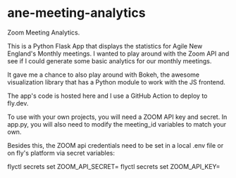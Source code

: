 # ane-meeting-analytics

Zoom Meeting Analytics.

This is a Python Flask App that displays the statistics for Agile New England's Monthly meetings. 
I wanted to play around with the Zoom API and see if I could generate some basic analytics for our monthly meetings.

It gave me a chance to also play around with Bokeh, the awesome visualization library that has a Python module to work with the JS frontend.

The app's code is hosted here and I use a GitHub Action to deploy to fly.dev. 

To use with your own projects, you will need a ZOOM API key and secret. In app.py, you will also need to modify the meeting_id variables to match your own.

Besides this, the ZOOM api credentials need to be set in a local .env file or on fly's platform via secret variables:

flyctl secrets set ZOOM_API_SECRET=
flyctl secrets set ZOOM_API_KEY=
